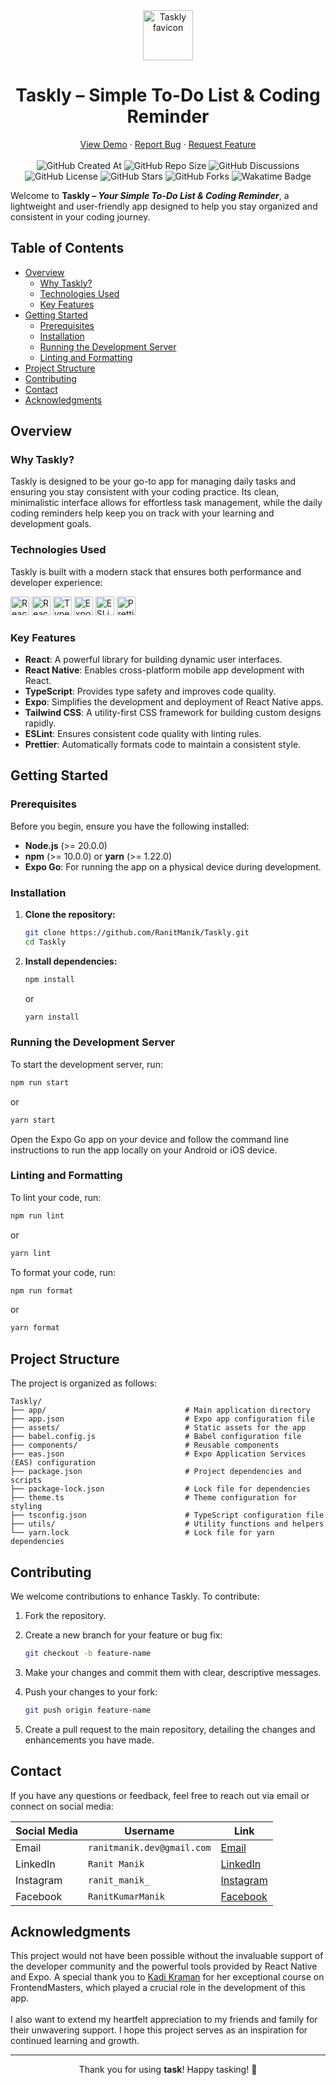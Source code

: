 <div align="center">
  <img height="80px" src="https://github.com/user-attachments/assets/7ac1307f-281d-4b02-a8de-68a01f44ef86" alt="Taskly favicon">
  <h1>Taskly – Simple To-Do List & Coding Reminder</h1>
  <a href="https://github.com/RanitManik/taskly/releases/tag/v1.0.0">View Demo</a>
  ·
  <a href=".github/ISSUE_TEMPLATE/bug_report.md">Report Bug</a>
  ·
  <a href=".github/ISSUE_TEMPLATE/feature_request.md">Request Feature</a>
  <br/><br/>
  <img src="https://img.shields.io/github/created-at/RanitManik/Taskly" alt="GitHub Created At">
  <img src="https://img.shields.io/github/repo-size/RanitManik/Taskly" alt="GitHub Repo Size">
  <img src="https://img.shields.io/github/discussions/RanitManik/Taskly" alt="GitHub Discussions">
  <img src="https://img.shields.io/github/license/RanitManik/Taskly" alt="GitHub License">
  <img src="https://img.shields.io/github/stars/RanitManik/Taskly?style=default" alt="GitHub Stars">
  <img src="https://img.shields.io/github/forks/RanitManik/Taskly?style=default" alt="GitHub Forks">
  <img src="https://wakatime.com/badge/github/RanitManik/taskly.svg" alt="Wakatime Badge">
</div>  

Welcome to **Taskly – *Your Simple To-Do List & Coding Reminder***, a lightweight and user-friendly app designed to help you stay organized and consistent in your coding journey.

## Table of Contents

- [Overview](#overview)
  - [Why Taskly?](#why-taskly)
  - [Technologies Used](#technologies-used)
  - [Key Features](#key-features)
- [Getting Started](#getting-started)
  - [Prerequisites](#prerequisites)
  - [Installation](#installation)
  - [Running the Development Server](#running-the-development-server)
  - [Linting and Formatting](#linting-and-formatting)
- [Project Structure](#project-structure)
- [Contributing](#contributing)
- [Contact](#contact)
- [Acknowledgments](#acknowledgments)

## Overview

### Why Taskly?

Taskly is designed to be your go-to app for managing daily tasks and ensuring you stay consistent with your coding practice. Its clean, minimalistic interface allows for effortless task management, while the daily coding reminders help keep you on track with your learning and development goals.

### Technologies Used

Taskly is built with a modern stack that ensures both performance and developer experience:

<p>
  <img src="https://img.shields.io/badge/react-%2320232a.svg?style=for-the-badge&logo=react&logoColor=%2361DAFB" alt="React" height="30px">
  <img src="https://img.shields.io/badge/react_native-%2320232a.svg?style=for-the-badge&logo=react&logoColor=%2361DAFB" alt="React Native" height="30px">
  <img src="https://img.shields.io/badge/typescript-%23007ACC.svg?style=for-the-badge&logo=typescript&logoColor=white" alt="TypeScript" height="30px">
  <img src="https://img.shields.io/badge/expo-1C1E24?style=for-the-badge&logo=expo&logoColor=#D04A37" alt="Expo" height="30px">
  <img src="https://img.shields.io/badge/eslint-4B3263?style=for-the-badge&logo=eslint&logoColor=white" alt="ESLint" height="30px">
  <img src="https://img.shields.io/badge/prettier-F7B93E.svg?style=for-the-badge&logo=Prettier&logoColor=black" alt="Prettier" height="30px">
</p>

### Key Features

- **React**: A powerful library for building dynamic user interfaces.
- **React Native**: Enables cross-platform mobile app development with React.
- **TypeScript**: Provides type safety and improves code quality.
- **Expo**: Simplifies the development and deployment of React Native apps.
- **Tailwind CSS**: A utility-first CSS framework for building custom designs rapidly.
- **ESLint**: Ensures consistent code quality with linting rules.
- **Prettier**: Automatically formats code to maintain a consistent style.

## Getting Started

### Prerequisites

Before you begin, ensure you have the following installed:

- **Node.js** (>= 20.0.0)
- **npm** (>= 10.0.0) or **yarn** (>= 1.22.0)
- **Expo Go**: For running the app on a physical device during development.

### Installation

1. **Clone the repository:**

   ```bash
   git clone https://github.com/RanitManik/Taskly.git
   cd Taskly
   ```

2. **Install dependencies:**

   ```bash
   npm install
   ```

   or

   ```bash
   yarn install
   ```

### Running the Development Server

To start the development server, run:

```bash
npm run start
```

or

```bash
yarn start
```

Open the Expo Go app on your device and follow the command line instructions to run the app locally on your Android or iOS device.

### Linting and Formatting

To lint your code, run:

```bash
npm run lint
```

or

```bash
yarn lint
```

To format your code, run:

```bash
npm run format
```

or

```bash
yarn format
```

## Project Structure

The project is organized as follows:

```
Taskly/
├── app/                               # Main application directory
├── app.json                           # Expo app configuration file
├── assets/                            # Static assets for the app
├── babel.config.js                    # Babel configuration file
├── components/                        # Reusable components
├── eas.json                           # Expo Application Services (EAS) configuration
├── package.json                       # Project dependencies and scripts
├── package-lock.json                  # Lock file for dependencies
├── theme.ts                           # Theme configuration for styling
├── tsconfig.json                      # TypeScript configuration file
├── utils/                             # Utility functions and helpers
└── yarn.lock                          # Lock file for yarn dependencies
```

## Contributing

We welcome contributions to enhance Taskly. To contribute:

1. Fork the repository.
2. Create a new branch for your feature or bug fix:

   ```bash
   git checkout -b feature-name
   ```

3. Make your changes and commit them with clear, descriptive messages.
4. Push your changes to your fork:

   ```bash
   git push origin feature-name
   ```

5. Create a pull request to the main repository, detailing the changes and enhancements you have made.

## Contact

If you have any questions or feedback, feel free to reach out via email or connect on social media:

| Social Media | Username            | Link                                                                    |
|--------------|---------------------|-------------------------------------------------------------------------|
| Email        | `ranitmanik.dev@gmail.com` | [Email](mailto:ranitmanik.dev@gmail.com)                              |
| LinkedIn     | `Ranit Manik`       | [LinkedIn](https://www.linkedin.com/in/ranit-manik/)                   |
| Instagram    | `ranit_manik_`      | [Instagram](https://www.instagram.com/ranit_manik_/)                   |
| Facebook     | `RanitKumarManik`   | [Facebook](https://www.facebook.com/RanitKumarManik/)                  |

## Acknowledgments

This project would not have been possible without the invaluable support of the developer community and the powerful tools provided by React Native and Expo. A special thank you to [Kadi Kraman](https://frontendmasters.com/teachers/kadi-kraman/) for her exceptional course on FrontendMasters, which played a crucial role in the development of this app. <br/><br/>I also want to extend my heartfelt appreciation to my friends and family for their unwavering support. I hope this project serves as an inspiration for continued learning and growth.

---

<p align="center">
   Thank you for using <strong>task</strong>! Happy tasking! 🚀
</p>
